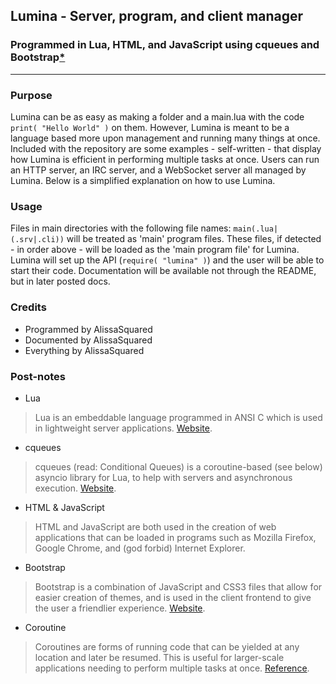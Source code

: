 ## Lumina - Server, program, and client manager
### Programmed in Lua, HTML, and JavaScript using cqueues and Bootstrap[*](#post-notes)

---

### Purpose

Lumina can be as easy as making a folder and a main.lua with the code ```print( "Hello World" )``` on them.
However, Lumina is meant to be a language based more upon management and running many things at once.
Included with the repository are some examples - self-written - that display how Lumina is efficient in performing multiple tasks at once.
Users can run an HTTP server, an IRC server, and a WebSocket server all managed by Lumina.
Below is a simplified explanation on how to use Lumina.

### Usage

Files in main directories with the following file names: ```main(.lua|(.srv|.cli))``` will be treated as 'main' program files.
These files, if detected - in order above -  will be loaded as the 'main program file' for Lumina.
Lumina will set up the API (```require( "lumina" )```) and the user will be able to start their code.
Documentation will be available not through the README, but in later posted docs.

### Credits

 - Programmed by AlissaSquared
 - Documented by AlissaSquared
 - Everything by AlissaSquared

### Post-notes

 * Lua

 > Lua is an embeddable language programmed in ANSI C which is used in lightweight server applications. [Website](http://lua.org/).
 * cqueues
 
 > cqueues (read: Conditional Queues) is a coroutine-based (see below) asyncio library for Lua, to help with servers and asynchronous execution. [Website](http://25thandclement.com/~william/projects/cqueues.html).
 * HTML & JavaScript
 
 > HTML and JavaScript are both used in the creation of web applications that can be loaded in programs such as Mozilla Firefox, Google Chrome, and (god forbid) Internet Explorer.
 * Bootstrap
 
 > Bootstrap is a combination of JavaScript and CSS3 files that allow for easier creation of themes, and is used in the client frontend to give the user a friendlier experience. [Website](http://getbootstrap.com).
 * Coroutine
 
 > Coroutines are forms of running code that can be yielded at any location and later be resumed. This is useful for larger-scale applications needing to perform multiple tasks at once. [Reference](http://www.lua.org/manual/5.2/manual.html#2.6).
